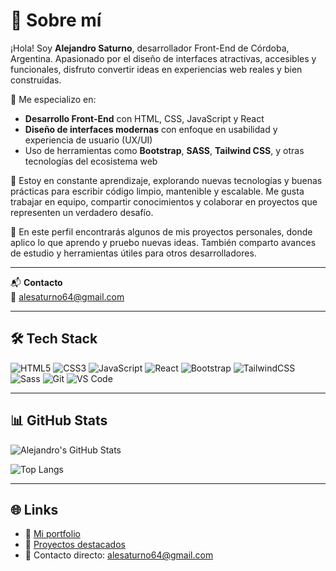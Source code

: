 # 💫 Sobre mí

¡Hola! Soy **Alejandro Saturno**, desarrollador Front-End de Córdoba, Argentina. Apasionado por el diseño de interfaces atractivas, accesibles y funcionales, disfruto convertir ideas en experiencias web reales y bien construidas.

🎨 Me especializo en:
- **Desarrollo Front-End** con HTML, CSS, JavaScript y React
- **Diseño de interfaces modernas** con enfoque en usabilidad y experiencia de usuario (UX/UI)
- Uso de herramientas como **Bootstrap**, **SASS**, **Tailwind CSS**, y otras tecnologías del ecosistema web

🚀 Estoy en constante aprendizaje, explorando nuevas tecnologías y buenas prácticas para escribir código limpio, mantenible y escalable. Me gusta trabajar en equipo, compartir conocimientos y colaborar en proyectos que representen un verdadero desafío.

📁 En este perfil encontrarás algunos de mis proyectos personales, donde aplico lo que aprendo y pruebo nuevas ideas. También comparto avances de estudio y herramientas útiles para otros desarrolladores.

---

📬 **Contacto**  
📧 alesaturno64@gmail.com

---

## 🛠️ Tech Stack

![HTML5](https://img.shields.io/badge/HTML5-E34F26?style=for-the-badge&logo=html5&logoColor=white)
![CSS3](https://img.shields.io/badge/CSS3-1572B6?style=for-the-badge&logo=css3&logoColor=white)
![JavaScript](https://img.shields.io/badge/JavaScript-F7DF1E?style=for-the-badge&logo=javascript&logoColor=black)
![React](https://img.shields.io/badge/React-20232A?style=for-the-badge&logo=react&logoColor=61DAFB)
![Bootstrap](https://img.shields.io/badge/Bootstrap-7952B3?style=for-the-badge&logo=bootstrap&logoColor=white)
![TailwindCSS](https://img.shields.io/badge/TailwindCSS-06B6D4?style=for-the-badge&logo=tailwindcss&logoColor=white)
![Sass](https://img.shields.io/badge/Sass-CC6699?style=for-the-badge&logo=sass&logoColor=white)
![Git](https://img.shields.io/badge/Git-F05032?style=for-the-badge&logo=git&logoColor=white)
![VS Code](https://img.shields.io/badge/VS%20Code-007ACC?style=for-the-badge&logo=visual-studio-code&logoColor=white)

---

## 📊 GitHub Stats

![Alejandro's GitHub Stats](https://github-readme-stats.vercel.app/api?username=alesaturno&show_icons=true&theme=react&hide_border=true)

![Top Langs](https://github-readme-stats.vercel.app/api/top-langs/?username=alesaturno&layout=compact&theme=react&hide_border=true)

---

## 🌐 Links

- 🔗 [Mi portfolio](https://tusitio.com) <!-- Cambia esto por el enlace real si tenés uno -->
- 🧠 [Proyectos destacados](https://github.com/alesaturno?tab=repositories)
- 💌 Contacto directo: alesaturno64@gmail.com

